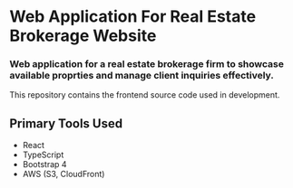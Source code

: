 # Web Application For Real Estate Brokerage Website


### Web application for a real estate brokerage firm to showcase available proprties and manage client inquiries effectively.

This repository contains the frontend source code used in development.


## Primary Tools Used
- React
- TypeScript
- Bootstrap 4
- AWS (S3, CloudFront)
